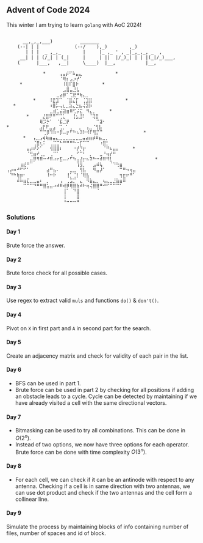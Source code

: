 ## Advent of Code 2024
This winter I am trying to learn `golang` with AoC 2024!

```

      __,_,_,___)          _______
    (--| | |             (--/    ),_)        ,_)
       | | |  _ ,_,_        |     |_ ,_ ' , _|_,_,_, _  ,
     __| | | (/_| | (_|     |     | ||  |/_)_| | | |(_|/_)___,
    (      |___,   ,__|     \____)  |__,           |__,

⠀⠀⠀⠀⠀⠀⠀⠀⠀⠀⠀*⠀⠀⠀⠀⢠⣤⡾⠋⠷⣤⣄⠀⠀⠀⠀⠀⠀⠀⠀⠀⠀*⠀⠀⠀⠀⠀
⠀⠀⠀⠀⠀⠀⠀⠀⠀⠀⠀⠀⠀⠀⠀⠀⠈⢿⡆⣠⡰⡞⠁⠀⠀⠀⠀⠀⠀⠀⠀⠀⠀⠀⠀⠀⠀⠀⠀
⠀⠀⠀⠀*⠀⠀⠀⠀⠀⠀⠀⠀⠀⠀⠀⠀⠸⢿⠏⣿⠗⠀⠀⠀⠀⠀⠀⠀*⠀⠀⠀⠀⠀⠀⠀⠀⠀
⠀⠀⠀⠀⠀⠀⠀⠀⠀⠀⠀⠀⠀⠀⠀⠀⠀⣠⣿⣤⣘⣧⠀⠀⠀⠀⠀⠀⠀⠀⠀⠀⠀⠀⠀⠀⠀⠀⠀
⠀⠀⠀⠀⠀⠀⠀⠀⠀⠀⠀⠀⠀⠀⠀⣀⣴⡿⠁⢉⣟⠛⢷⣄⡀⠀⠀⠀⠀⠀⠀⠀⠀⠀⠀⠀⠀⠀⠀
⠀⠀⠀⠀⠀⠀⠀⠀*⠀⠀⠀⠀⠸⣟⣹⠉⠀⠈⣿⣌⡏⠀⢈⣹⣿⠀⠀⠀⠀⠀⠀⠀⠀⠀⠀*⠀⠀
⠀⠀*⠀⠀⠀⠀⠀⠀⠀⠀⠀⠀⠰⣿⡥⢤⣆⣀⣵⣄⣑⣦⢬⣽⡷⠀⠀⠀⠀⠀⠀⠀⠀⠀⠀⠀⠀⠀
⠀⠀⠀⠀⠀⠀⠀⠀⠀⠀⠀⠀⠀⣀⣾⣁⣬⣽⣶⠿⢋⡬⣍⠀⠻⣄⡀⠀⠀⠀⠀*⠀⠀⠀⠀⠀⠀⠀
⠀⠀⠀⠀⠀⠀*⠀⠀⠀⠀⣜⣿⠟⠛⠉⢉⣅⠀⠀⢸⣢⣸⠇⠀⠈⢽⣿⠀⠀⠀⠀⠀⠀⠀⠀⠀⠀⠀
⠀⠀⠀⠀⠀⠀⠀⠀⠀⠀⢿⡩⡓⠁⠀⠈⣯⣈⡟⠀⠀⠀⠀⠀⠀⠀⠀⠉⣽⠂⠀⠀⠀⠀⠀⠀⠀⠀⠀
*⠀⠀⠀⠀⠀⠀⠀⠀⠀⣠⡟⠟⣀⣠⠀⢉⡀⠁⢀⠀⠀⡀⠀⢠⣀⠈⢻⣧⠀⠀⠀⠀⠀⠀⠀⠀⠀⠀
⠀⠀⠀⠀⠀⠀⠀⠀⠀⠀⠉⢉⡿⠹⠷⠒⡿⠤⡖⠋⠓⠦⠽⠗⠺⠏⢻⡍⠉⠀⠀⠀⠀⠀⠀⠀⠀⠀    *
⠀⠀⠀⠀⠀*⠀⠀⢠⣀⣠⢾⢷⣶⣤⣄⣀⣀⣀⣀⣀⣀⣀⣤⣴⣶⡾⠿⣦⣀⡀⠀⠀⠀⠀⠀⠀⠀⠀
⠀⠀⠀⠀⠀⠀⠀⠀⢈⣿⢆⠅⠀⢀⣉⣉⠓⠛⠛⠛⠓⠒⡏⠉⠉⠀⠀⠀⠰⣿⡃⠀⠀⠀⠀⠀⠀⠀⠀
⠀⠀⠀⠀⠀⠀⣤⡴⠞⠕⠁⠀⠀⢺⣿⣿⠆⠀⠀⠀⠐⡞⡙⡖⠀⠀⠀⠀⠀⠈⠛⠦⣤⡄⠀⠀⠀⠀*   
⠀⠀⠀⠀⠀⠀⠈⢛⣶⠞⢀⡀⠀⢀⠉⠁⠀⠀⠀⢀⠀⠋⠉⠃⠀⡀⠀⠀⣀⠘⢶⡞⠛⠀⠀⠀⠀⠀⠀
⠀⠀⠀⠀⠀⠀⠀⣤⡿⠻⠿⠒⠚⠿⠴⠖⣯⠤⠔⠋⠳⣤⣼⡖⠦⠽⠓⠒⠾⠿⠻⣇⠀⠀⠀⠀⠀⠀⠀       *
⠀⠀⠀⠀⢰⣞⠛⠉⠀⠀⠀⠀⠀⠀⠀⠀⠀⠀⠀⠀⠀⢹⣻⡀⠀⠀⣠⠾⢧⠀⠀⠈⠙⢓⣶⠀⠀⠀⠀
⢠⡴⠶⠚⠋⠋⠁⠀⠀⠀⠀⠀⣴⠛⣦⠄⠀⠀⠀⣀⣀⠀⢻⣧⠀⠀⠻⣤⡼⠁⠀⠀⠀⠀⠉⠛⠲⢶⣤
⠀⠙⠓⢷⡶⠂⠀⠀⠀⠀⠀⠀⠸⠒⠗⠀⠀⠀⢸⡁⢈⡇⠈⢿⣧⠀⠀⠀⠀⠀⠀⠀⠀⠀⢲⣖⠖⠛⠁
⠀⠀⠀⠾⠷⣶⣏⣀⣀⣤⠆⠀⡀⠀⠀⠀⢠⠀⢀⣩⡉⠀⣄⠀⠻⣷⣄⡀⠀⢦⣄⣀⣘⣷⣶⠿⠀⠀⠀
⠀⠀⠀⠀⠀⠉⠉⠉⠙⠛⠛⣿⣥⣤⠴⠾⠿⢾⡿⢿⣿⣷⠾⠗⢶⢬⣿⣿⠛⠚⠋⠉⠉⠉⠁⠀⠀⠀⠀
⠀⠀⠀⠀⠀⠀⠀⠀⠀⠀⠀⠀⠀⠀⠀⠀⠀⢸⠁⠀⠙⣿⠀⠀⠀⠀⠀⠈⠀⠀⠀⠀⠀⠀⠀⠀⠀⠀⠀
⠀⠀⠀⠀⠀⠀⠀⠀⠀⠀⠀⠀⠀⠀⠀⠀⠀⢸⠀⠀⠀⣿⠀⠀⠀⠀⠀⠀⠀⠀⠀⠀⠀⠀⠀⠀⠀⠀⠀
⠀⠀⠀⠀⠀⠀⠀⠀⠀⠀⠀⠀⠀⠀⠀⠀⠀⠘⠒⠒⠒⠛⠀⠀⠀⠀⠀⠀⠀⠀⠀⠀⠀⠀⠀⠀⠀⠀⠀

```
### Solutions
#### Day 1
Brute force the answer.
#### Day 2
Brute force check for all possible cases.
#### Day 3
Use regex to extract valid `muls` and functions `do()` & `don't()`.
#### Day 4
Pivot on `X` in first part and `A` in second part for the search.
#### Day 5
Create an adjacency matrix and check for validity of each pair in the list.
#### Day 6
- BFS can be used in part 1. 
- Brute force can be used in part 2 by checking for all positions if adding an obstacle leads to a cycle. Cycle can be detected by maintaining if we have already visited a cell with the same directional vectors.
#### Day 7
- Bitmasking can be used to try all combinations. This can be done in $O(2^{n})$.
- Instead of two options, we now have three options for each operator. Brute force can be done with time complexity $O(3^{n})$.
#### Day 8
- For each cell, we can check if it can be an antinode with respect to any antenna. Checking if a cell is in same direction with two antennas, we can use dot product and check if the two antennas and the cell form a collinear line.
#### Day 9
Simulate the process by maintaining blocks of info containing number of files, number of spaces and id of block.